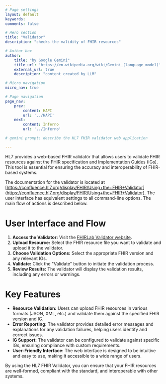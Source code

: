```yaml
---
# Page settings
layout: default
keywords:
comments: false

# Hero section
title: "Validator"
description: "checks the validity of FHIR resources"

# Author box
author:
    title: "by Google Gemini"
    title_url: 'https://en.wikipedia.org/wiki/Gemini_(language_model)'
    external_url: true
    description: "content created by LLM"

# Micro navigation
micro_nav: true

# Page navigation
page_nav:
    prev:
        content: HAPI
        url: '../HAPI'
    next:
        content: Inferno
        url: '../Inferno'

# gemini prompt: describe the HL7 FHIR validator web application

---
```


HL7 provides a web-based FHIR validatör that allows users to validate FHIR resources against the FHIR specification and Implementation Guides (IGs). This tool is essential for ensuring the accuracy and interoperability of FHIR-based systems.

The documentation for the validator is located at [https://confluence.hl7.org/display/FHIR/Using+the+FHIR+Validator](https://confluence.hl7.org/display/FHIR/Using+the+FHIR+Validator). The user interface has equivalent settings to all command-line options. The main flow of actions is described below.

# User Interface and Flow

1. **Access the Validator:** Visit the [FHIRLab Validator website](https://validator.fhirlab.net).
2. **Upload Resource:** Select the FHIR resource file you want to validate and upload it to the validator.
3. **Choose Validation Options:** Select the appropriate FHIR version and any relevant IGs.
4. **Validate:** Click the "Validate" button to initiate the validation process.
5. **Review Results:** The validator will display the validation results, including any errors or warnings.

# Key Features

* **Resource Validation:** Users can upload FHIR resources in various formats (JSON, XML, etc.) and validate them against the specified FHIR version and IG.
* **Error Reporting:** The validator provides detailed error messages and explanations for any validation failures, helping users identify and correct issues.
* **IG Support:** The validator can be configured to validate against specific IGs, ensuring compliance with custom requirements.
* **User-Friendly Interface:** The web interface is designed to be intuitive and easy to use, making it accessible to a wide range of users.

By using the HL7 FHIR Validator, you can ensure that your FHIR resources are well-formed, compliant with the standard, and interoperable with other systems.
